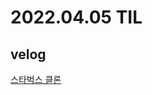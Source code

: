 # 2022.04.05 TIL

## velog
[스타벅스 클론](https://velog.io/@jeajea0127/HTMLCSSJS%EB%A1%9C-%EB%A7%8C%EB%93%9C%EB%8A%94-%EC%8A%A4%ED%83%80%EB%B2%85%EC%8A%A4)

